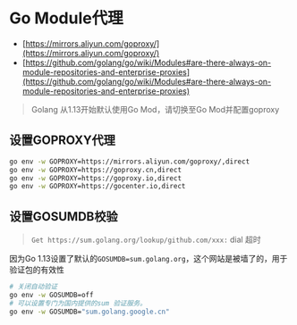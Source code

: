 # Go Module代理

- [https://mirrors.aliyun.com/goproxy/](https://mirrors.aliyun.com/goproxy/)
- [https://github.com/golang/go/wiki/Modules#are-there-always-on-module-repositories-and-enterprise-proxies](https://github.com/golang/go/wiki/Modules#are-there-always-on-module-repositories-and-enterprise-proxies)

> Golang 从1.13开始默认使用Go Mod，请切换至Go Mod并配置goproxy

## 设置GOPROXY代理

```bash
go env -w GOPROXY=https://mirrors.aliyun.com/goproxy/,direct
go env -w GOPROXY=https://goproxy.cn,direct
go env -w GOPROXY=https://goproxy.io,direct
go env -w GOPROXY=https://gocenter.io,direct
```

## 设置GOSUMDB校验

> `Get https://sum.golang.org/lookup/github.com/xxx:` dial 超时

因为Go 1.13设置了默认的`GOSUMDB=sum.golang.org`，这个网站是被墙了的，用于验证包的有效性

```bash
# 关闭自动验证
go env -w GOSUMDB=off
# 可以设置专门为国内提供的sum 验证服务。
go env -w GOSUMDB="sum.golang.google.cn"
```
